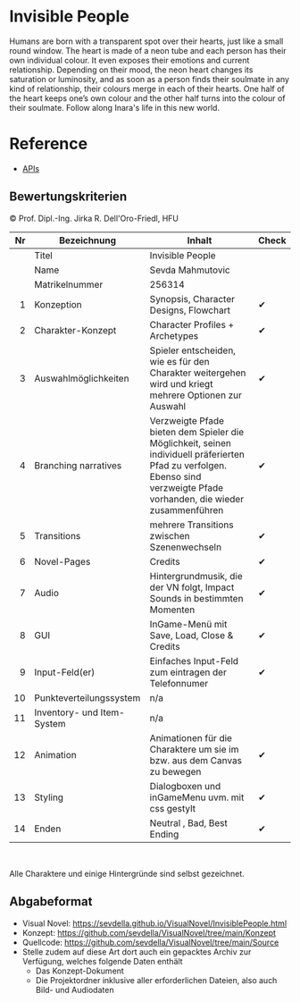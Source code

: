 # Invisible People
Humans are born with a transparent spot over their hearts, just like a small round window. The heart is made of a neon
tube and each person has their own individual colour. It even exposes their emotions and current relationship. Depending
on their mood, the neon heart changes its saturation or luminosity, and as soon as a person finds their soulmate in
any kind of relationship, their colours merge in each of their hearts. One half of the heart keeps one’s own colour and
the other half turns into the colour of their soulmate.
Follow along Inara's life in this new world.

# Reference
- [APIs](https://jirkadelloro.github.io/FUDGE_Story/Documentation/Reference/#fudge-story-reference)

## Bewertungskriterien
© Prof. Dipl.-Ing. Jirka R. Dell'Oro-Friedl, HFU

| Nr | Bezeichnung           | Inhalt           | Check                                                                                                                                                                                                                                                             |
|---:|-----------------------|------------------|-------------------------------------------------------------------------------------------------------------------------------------------------------------------------------------------------------------------------------------------------------------|
|    | Titel                 | Invisible People |
|    | Name                  | Sevda Mahmutovic
|    | Matrikelnummer        | 256314
|  1 | Konzeption     | Synopsis, Character Designs, Flowchart | ✔                                                                                                                            |
|  2 | Charakter-Konzept     | Character Profiles + Archetypes | ✔                                                                                                                                                                                 | 
|  3 | Auswahlmöglichkeiten | Spieler entscheiden, wie es für den Charakter weitergehen wird und kriegt mehrere Optionen zur Auswahl  | ✔                                                                                                                                                    |
|  4 | Branching narratives      | Verzweigte Pfade bieten dem Spieler die Möglichkeit, seinen individuell präferierten Pfad zu verfolgen. Ebenso sind verzweigte Pfade vorhanden, die wieder zusammenführen   |✔                                                                                                                                                       |
|  5 | Transitions            | mehrere Transitions zwischen Szenenwechseln   | ✔                                                                                                                                                    |
|  6 | Novel-Pages            | Credits   |✔                                                                                                                                                        |
|  7 |         Audio         | Hintergrundmusik, die der VN folgt, Impact Sounds in bestimmten Momenten  | ✔                                                                                                                                                   |
|  8 |         GUI            | InGame-Menü mit Save, Load, Close & Credits                                                                                                                                                                    | ✔
|  9 | Input-Feld(er)          | Einfaches Input-Feld zum eintragen der Telefonnumer   | ✔                                                                                                                                                                 |
|  10 | Punkteverteilungssystem     | n/a                                                                                                                                                             |
|  11 | Inventory- und Item-System     | n/a                                                                                                                                                                 |
| 12 | Animation     | Animationen für die Charaktere um sie im bzw. aus dem Canvas zu bewegen | ✔                                                                                                                                                                 |
| 13 | Styling          | Dialogboxen und inGameMenu uvm. mit css gestylt  |✔                                                                                                                                                                                |
| 14 | Enden          | Neutral , Bad, Best Ending  |✔                                                                                                                                                                                |
<br>

Alle Charaktere und einige Hintergründe sind selbst gezeichnet.

##  Abgabeformat

* Visual Novel: https://sevdella.github.io/VisualNovel/InvisiblePeople.html
* Konzept: https://github.com/sevdella/VisualNovel/tree/main/Konzept
* Quellcode: https://github.com/sevdella/VisualNovel/tree/main/Source
* Stelle zudem auf diese Art dort auch ein gepacktes Archiv zur Verfügung, welches folgende Daten enthält
  * Das Konzept-Dokument 
  * Die Projektordner inklusive aller erforderlichen Dateien, also auch Bild- und Audiodaten
